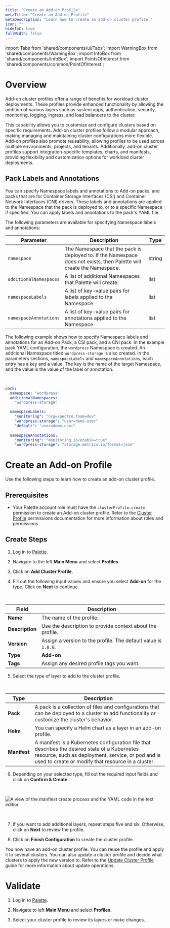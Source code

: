 ```yaml
---
title: "Create an Add-on Profile"
metaTitle: "Create an Add-on Profile"
metaDescription: "Learn how to create an add-on cluster profile."
icon: ""
hideToC: true
fullWidth: false
---
```


import Tabs from 'shared/components/ui/Tabs';
import WarningBox from 'shared/components/WarningBox';
import InfoBox from 'shared/components/InfoBox';
import PointsOfInterest from 'shared/components/common/PointOfInterest';


# Overview


Add-on cluster profiles offer a range of benefits for workload cluster deployments. These profiles provide enhanced functionality by allowing the addition of various layers such as system apps, authentication, security, monitoring, logging, ingress, and load balancers to the cluster. 

This capability allows you to customize and configure clusters based on specific requirements. Add-on cluster profiles follow a modular approach, making managing and maintaining cluster configurations more flexible. Add-on profiles also promote reusability, allowing profiles to be used across multiple environments, projects, and tenants. Additionally, add-on cluster profiles support integration-specific templates, charts, and manifests, providing flexibility and customization options for workload cluster deployments.


## Pack Labels and Annotations

You can specify Namespace labels and annotations to Add-on packs, and packs that are for Container Storage Interfaces (CSI) and Container Network Interfaces (CNI) drivers. These labels and annotations are applied to the Namespace that the pack is deployed to, or to a specific Namespace if specified. You can apply labels and annotations to the pack's YAML file.

The following parameters are available for specifying Namespace labels and annotations:

| **Parameter** | **Description** | **Type** |
| --- | --- | --- |
| `namespace` | The Namespace that the pack is deployed to. If the Namespace does not exists, then Palette will create the Namespace. | string |
| `additionalNamespaces`| A list of additional Namespaces that Palette will create. | list |
| `namespaceLabels` | A list of key-value pairs for labels applied to the Namespace. | list |
| `namespaceAnnotations` | A list of key-value pairs for annotations applied to the Namespace. | list |



The following example shows how to specify Namespace labels and annotations for an Add-on Pack, a CSI pack, and a CNI pack. In the example pack YAML configuration, the `wordpress` Namespace is created. An additional Namespace titled `wordpress-storage` is also created. In the parameters sections, `namespaceLabels` and `namespaceAnnotations`, each entry has a key and a value. The key is the name of the target Namespace, and the value is the value of the label or annotation.


<br />

```yaml hideClipboard
pack:
  namespace: "wordpress"
  additionalNamespaces:
    "wordpress-storage"

  namespaceLabels:
    "monitoring": "org=spectro,team=dev"
    "wordpress-storage": "user=demo-user"
    "default": "user=demo-user"
    
  namespaceAnnotations:
    "monitoring": "monitoring.io/enable=true"
    "wordpress-storage": "storage.metrics.io/format=json"
```




# Create an Add-on Profile

Use the following steps to learn how to create an add-on cluster profile.


## Prerequisites

* Your Palette account role must have the `clusterProfile.create` permission to create an Add-on cluster profile. Refer to the [Cluster Profile](/user-management/palette-rbac/project-scope-roles-permissions#clusterprofile) permissions documentation for more information about roles and permissions.


## Create Steps


1. Log in to [Palette](https://console.spectrocloud.com).


2. Navigate to the left **Main Menu** and select **Profiles**.


3. Click on **Add Cluster Profile**.


4. Fill out the following input values and ensure you select **Add-on** for the type. Click on **Next** to continue.

  <br />

  | Field | Description |
  |----|----|
  | **Name**| The name of the profile. |
  |**Description**| Use the description to provide context about the profile. |
  | **Version**| Assign a version to the profile. The default value is `1.0.0`. |
  | **Type**| **Add-on** |
  | **Tags**| Assign any desired profile tags you want. |


5. Select the type of layer to add to the cluster profile. 

  <br />

  | Type | Description |
  |---|---|
  | **Pack** | A pack is a collection of files and configurations that can be deployed to a cluster to add functionality or customize the cluster's behavior.|
  | **Helm**| You can specify a Helm chart as a layer in an add-on profile.|
  | **Manifest**| A manifest is a Kubernetes configuration file that describes the desired state of a Kubernetes resource, such as deployment, service, or pod and is used to create or modify that resource in a cluster.|




6. Depending on your selected type, fill out the required input fields and click on **Confirm & Create**.


  <br />

  ![A view of the manfiest create process and the YAML code in the text editior](/clusters_imported-clusters_attach-add-on-profile_manfest-view.png)

  <br />

7. If you want to add additional layers, repeat steps five and six. Otherwise, click on **Next** to review the profile.


8. Click on **Finish Configuration** to create the cluster profile.



You now have an add-on cluster profile. You can reuse the profile and apply it to several clusters. You can also update a cluster profile and decide what clusters to apply the new version to. Refer to the [Update Cluster Profile](/cluster-profiles/task-update-profile) guide for more information about update operations.


# Validate

1. Log in to [Palette](https://console.spectrocloud.com).



2.  Navigate to left **Main Menu** and select **Profiles**.



3. Select your cluster profile to review its layers or make changes.


<br />

